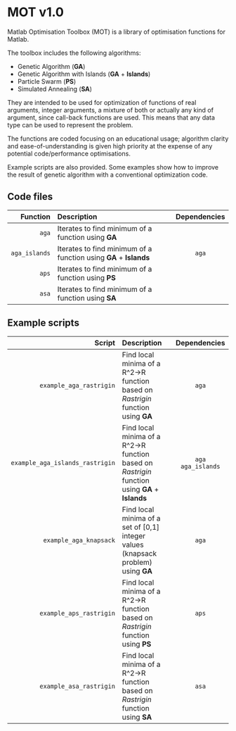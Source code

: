 MOT v1.0
========

Matlab Optimisation Toolbox (MOT) is a library of optimisation functions for Matlab.

The toolbox includes the following algorithms:

* Genetic Algorithm (**GA**)
* Genetic Algorithm with Islands (**GA** + **Islands**)
* Particle Swarm (**PS**)
* Simulated Annealing (**SA**)

They are intended to be used for optimization of functions of real arguments, integer arguments, a mixture of both or actually any kind of argument, since call-back functions are used. This means that any data type can be used to represent the problem.

The functions are coded focusing on an educational usage; algorithm clarity and ease-of-understanding is given high priority at the expense of any potential code/performance optimisations.

Example scripts are also provided. Some examples show how to improve the result of genetic algorithm with a conventional optimization code.

Code files
----------

| Function | Description | Dependencies
|---------:|:------------|:-----------:
| `aga` | Iterates to find minimum of a function using **GA** | 
| `aga_islands` | Iterates to find minimum of a function using **GA** + **Islands** | `aga`
| `aps` | Iterates to find minimum of a function using **PS** | 
| `asa` | Iterates to find minimum of a function using **SA** | 

Example scripts
---------------

| Script | Description | Dependencies
|--------:|:------------|:-----------:
| `example_aga_rastrigin` | Find local minima of a R^2->R function based on _Rastrigin_ function using **GA** | `aga`
| `example_aga_islands_rastrigin` | Find local minima of a R^2->R function based on _Rastrigin_ function using **GA** + **Islands** | `aga` `aga_islands`
| `example_aga_knapsack` | Find local minima of a set of [0,1] integer values (knapsack problem) using **GA** | `aga`
| `example_aps_rastrigin` | Find local minima of a R^2->R function based on _Rastrigin_ function using **PS** | `aps`
| `example_asa_rastrigin` | Find local minima of a R^2->R function based on _Rastrigin_ function using **SA** | `asa`

